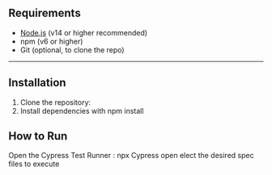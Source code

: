 
##  Requirements

- [Node.js](https://nodejs.org/) (v14 or higher recommended)
- npm (v6 or higher)
- Git (optional, to clone the repo)

---

## Installation

1. Clone the repository:
2. Install dependencies with npm install


## How to Run 
Open the Cypress Test Runner : npx Cypress open
elect the desired spec files to execute
